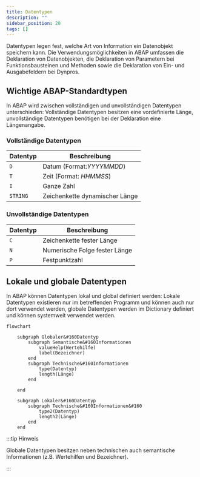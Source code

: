 ```yaml
---
title: Datentypen
description: ""
sidebar_position: 20
tags: []
---
```


Datentypen legen fest, welche Art von Information ein Datenobjekt speichern kann. Die Verwendungsmöglichkeiten in ABAP umfassen die Deklaration von Datenobjekten, die Deklaration von Parametern bei Funktionsbausteinen und Methoden sowie die Deklaration von
Ein- und Ausgabefeldern bei Dynpros.

## Wichtige ABAP-Standardtypen

In ABAP wird zwischen vollständigen und unvollständigen Datentypen unterschieden: Vollständige Datentypen besitzen eine vordefinierte Länge, unvollständige Datentypen benötigen bei der Deklaration eine Längenangabe.

### Vollständige Datentypen

| Datentyp | Beschreibung                   |
| -------- | ------------------------------ |
| `D`      | Datum (Format:_YYYYMMDD_)      |
| `T`      | Zeit (Format: _HHMMSS_)        |
| `I`      | Ganze Zahl                     |
| `STRING` | Zeichenkette dynamischer Länge |

### Unvollständige Datentypen

| Datentyp | Beschreibung                  |
| -------- | ----------------------------- |
| `C`      | Zeichenkette fester Länge     |
| `N`      | Numerische Folge fester Länge |
| `P`      | Festpunktzahl                 |

## Lokale und globale Datentypen

In ABAP können Datentypen lokal und global definiert werden: Lokale Datentypen existieren nur im betreffenden Programm und können auch nur dort verwendet werden, globale Datentypen werden im Dictionary definiert und können systemweit verwendet werden.

```mermaid
flowchart

    subgraph Globaler&#160Datentyp
        subgraph Semantische&#160Informationen
            valueHelp(Wertehilfe)
            label(Bezeichner)
        end
        subgraph Technische&#160Informationen
            type(Datentyp)
            length(Länge)
        end

    end

    subgraph Lokaler&#160Datentyp
        subgraph Technische&#160Informationen&#160
            type2(Datentyp)
            length2(Länge)
        end
    end
```

:::tip Hinweis

Globale Datentypen besitzen neben technischen auch semantische Informationen (z.B. Wertehilfen und Bezeichner).

:::
